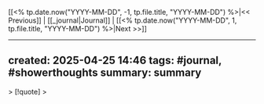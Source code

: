 [[<% tp.date.now("YYYY-MM-DD", -1, tp.file.title, "YYYY-MM-DD") %>|<< Previous]] | [[_journal|Journal]] | [[<% tp.date.now("YYYY-MM-DD", 1, tp.file.title, "YYYY-MM-DD") %>|Next >>]] 

---
__created__: 2025-04-25 14:46 
__tags__: #journal, #showerthoughts
__summary__: summary
---

<div data-timeline="{{date:DDD}}"></div>
> [!quote] 
> 

